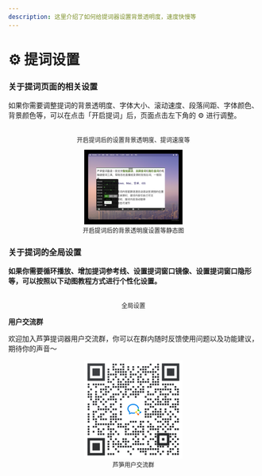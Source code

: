 ```yaml
---
description: 这里介绍了如何给提词器设置背景透明度，速度快慢等
---
```


# ⚙️ 提词设置

### 关于提词页面的相关设置

如果你需要调整提词的背景透明度、字体大小、滚动速度、段落间距、字体颜色、背景颜色等，可以在点击「开启提词」后，页面点击左下角的 ⚙️ 进行调整。

<div align="center">
  <img src="../public/.gitbook/assets/shezhi.gif" alt="" width="198">
  <p align="center" style="font-size:12px; margin-top:0;" >开启提词后的设置背景透明度、提词速度等</p>
</div>

<div align="center">
  <img src="../public/.gitbook/assets/tcsetting.jpeg" alt="" width="198">
  <p align="center" style="font-size:12px; margin-top:0;" >开启提词后的背景透明度设置等静态图</p>
</div>

### **关于提词的全局设置**

**如果你需要循环播放、增加提词参考线、设置提词窗口镜像、设置提词窗口隐形等，可以按照以下动图教程方式进行个性化设置。**

<div align="center">
  <img src="../public/.gitbook/assets/提词器外面的设置功能.gif" alt="" width="198">
  <p align="center" style="font-size:12px; margin-top:0;" >全局设置</p>
</div>

**用户交流群**

欢迎加入芦笋提词器用户交流群，你可以在群内随时反馈使用问题以及功能建议，期待你的声音～

<div align="center">
  <img src="../public/.gitbook/assets/quncode.png" alt="" width="198">
  <p align="center" style="font-size:12px; margin-top:0;" >芦笋用户交流群</p>
</div>
